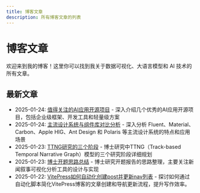 ```yaml
---
title: 博客文章
description: 所有博客文章的列表
---
```


# 博客文章

欢迎来到我的博客！这里你可以找到我关于数据可视化、大语言模型和 AI 技术的所有文章。

## 最新文章

<!-- 文章列表将由脚本自动生成 -->

- 2025-01-24: [值得关注的AI应用开源项目](/zh/blog/posts/AI应用开源项目-2025-01-24-22-38-58) - 深入介绍几个优秀的AI应用开源项目，包括企业级框架、开发工具和轻量级方案
- 2025-01-24: [主流设计系统与组件库对比分析](/zh/blog/posts/主流设计系统与组件库对比分析-2025-01-24-00-30-58) - 深入分析 Fluent、Material、Carbon、Apple HIG、Ant Design 和 Polaris 等主流设计系统的特点和应用场景
- 2025-01-23: [TTNG研究的三个阶段](/zh/blog/posts/ttng三阶段-2025-01-23-10-14-51) - 博士研究中TTNG（Track-based Temporal Narrative Graph）模型的三个研究阶段详细规划
- 2025-01-23: [博士开题思路总结](/zh/blog/posts/博士开题思路总结-2025-01-23-17-00-35) - 博士研究开题报告的思路整理，主要关注新闻叙事可视化分析工具的设计与实现
- 2025-01-22: [VitePress如何自动化创建post并更新nav列表](/zh/blog/posts/vitepress如何自动化创建post并更新nav列表-2025-01-22-00-07-26) - 探讨如何通过自动化脚本简化VitePress博客的文章创建和导航更新流程，提升写作效率。